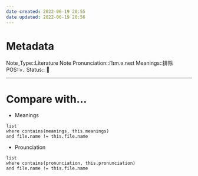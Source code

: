 ```yaml
---
date created: 2022-06-19 20:55
date updated: 2022-06-19 20:56
---
```


# Metadata

Note_Type::Literature Note
Pronunciation::iˈlɪm.ə.neɪt
Meanings::排除
POS::`v.`
Status:: 👶

---

# Compare with...

- Meanings

```dataview
list
where contains(meanings, this.meanings)
and file.name != this.file.name
```

- Prounciation

```dataview
list
where contains(pronunciation, this.pronunciation)
and file.name != this.file.name
```
